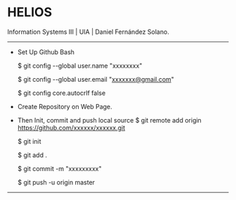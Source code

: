 # HELIOS
Information Systems III | UIA | Daniel Fernández Solano.

------------------------------------------------------------------------------------------------

- Set Up Github Bash

  $ git config --global user.name "xxxxxxxx"
  
  $ git config --global user.email "xxxxxxx@gmail.com"
  
  $ git config core.autocrlf false

- Create Repository on Web Page.

- Then Init, commit and push local source
  $ git remote add origin https://github.com/xxxxxx/xxxxxx.git
  
  $ git init
  
  $ git add .
  
  $ git commit -m "xxxxxxxxx"
  
  $ git push -u origin master
 
------------------------------------------------------------------------------------------------
